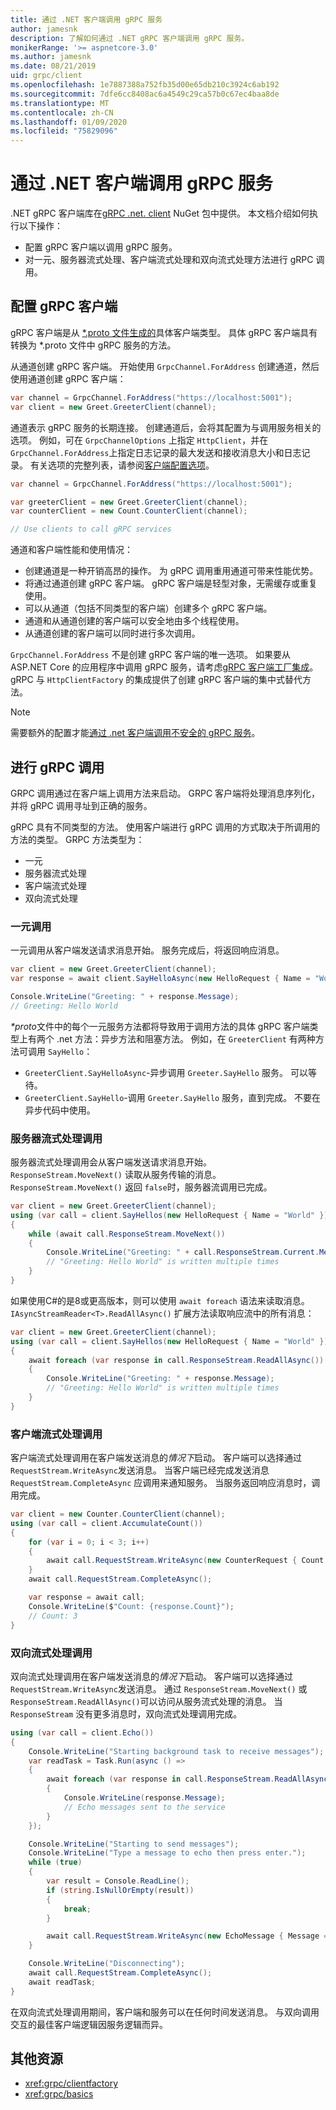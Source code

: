 ```yaml
---
title: 通过 .NET 客户端调用 gRPC 服务
author: jamesnk
description: 了解如何通过 .NET gRPC 客户端调用 gRPC 服务。
monikerRange: '>= aspnetcore-3.0'
ms.author: jamesnk
ms.date: 08/21/2019
uid: grpc/client
ms.openlocfilehash: 1e7887388a752fb35d00e65db210c3924c6ab192
ms.sourcegitcommit: 7dfe6cc8408ac6a4549c29ca57b0c67ec4baa8de
ms.translationtype: MT
ms.contentlocale: zh-CN
ms.lasthandoff: 01/09/2020
ms.locfileid: "75829096"
---
```

# <a name="call-grpc-services-with-the-net-client"></a>通过 .NET 客户端调用 gRPC 服务

.NET gRPC 客户端库在[gRPC .net. client](https://www.nuget.org/packages/Grpc.Net.Client) NuGet 包中提供。 本文档介绍如何执行以下操作：

* 配置 gRPC 客户端以调用 gRPC 服务。
* 对一元、服务器流式处理、客户端流式处理和双向流式处理方法进行 gRPC 调用。

## <a name="configure-grpc-client"></a>配置 gRPC 客户端

gRPC 客户端是从 [\*.proto 文件生成的](xref:grpc/basics#generated-c-assets)具体客户端类型。 具体 gRPC 客户端具有转换为 \*.proto 文件中 gRPC 服务的方法。

从通道创建 gRPC 客户端。 开始使用 `GrpcChannel.ForAddress` 创建通道，然后使用通道创建 gRPC 客户端：

```csharp
var channel = GrpcChannel.ForAddress("https://localhost:5001");
var client = new Greet.GreeterClient(channel);
```

通道表示 gRPC 服务的长期连接。 创建通道后，会将其配置为与调用服务相关的选项。 例如，可在 `GrpcChannelOptions` 上指定 `HttpClient`，并在 `GrpcChannel.ForAddress`上指定日志记录的最大发送和接收消息大小和日志记录。 有关选项的完整列表，请参阅[客户端配置选项](xref:grpc/configuration#configure-client-options)。

```csharp
var channel = GrpcChannel.ForAddress("https://localhost:5001");

var greeterClient = new Greet.GreeterClient(channel);
var counterClient = new Count.CounterClient(channel);

// Use clients to call gRPC services
```

通道和客户端性能和使用情况：

* 创建通道是一种开销高昂的操作。 为 gRPC 调用重用通道可带来性能优势。
* 将通过通道创建 gRPC 客户端。 gRPC 客户端是轻型对象，无需缓存或重复使用。
* 可以从通道（包括不同类型的客户端）创建多个 gRPC 客户端。
* 通道和从通道创建的客户端可以安全地由多个线程使用。
* 从通道创建的客户端可以同时进行多次调用。

`GrpcChannel.ForAddress` 不是创建 gRPC 客户端的唯一选项。 如果要从 ASP.NET Core 的应用程序中调用 gRPC 服务，请考虑[gRPC 客户端工厂集成](xref:grpc/clientfactory)。 gRPC 与 `HttpClientFactory` 的集成提供了创建 gRPC 客户端的集中式替代方法。

> [!NOTE]
> 需要额外的配置才能[通过 .net 客户端调用不安全的 gRPC 服务](xref:grpc/troubleshoot#call-insecure-grpc-services-with-net-core-client)。

## <a name="make-grpc-calls"></a>进行 gRPC 调用

GRPC 调用通过在客户端上调用方法来启动。 GRPC 客户端将处理消息序列化，并将 gRPC 调用寻址到正确的服务。

gRPC 具有不同类型的方法。 使用客户端进行 gRPC 调用的方式取决于所调用的方法的类型。 GRPC 方法类型为：

* 一元
* 服务器流式处理
* 客户端流式处理
* 双向流式处理

### <a name="unary-call"></a>一元调用

一元调用从客户端发送请求消息开始。 服务完成后，将返回响应消息。

```csharp
var client = new Greet.GreeterClient(channel);
var response = await client.SayHelloAsync(new HelloRequest { Name = "World" });

Console.WriteLine("Greeting: " + response.Message);
// Greeting: Hello World
```

*\*proto*文件中的每个一元服务方法都将导致用于调用方法的具体 gRPC 客户端类型上有两个 .net 方法：异步方法和阻塞方法。 例如，在 `GreeterClient` 有两种方法可调用 `SayHello`：

* `GreeterClient.SayHelloAsync`-异步调用 `Greeter.SayHello` 服务。 可以等待。
* `GreeterClient.SayHello`-调用 `Greeter.SayHello` 服务，直到完成。 不要在异步代码中使用。

### <a name="server-streaming-call"></a>服务器流式处理调用

服务器流式处理调用会从客户端发送请求消息开始。 `ResponseStream.MoveNext()` 读取从服务传输的消息。 `ResponseStream.MoveNext()` 返回 `false`时，服务器流调用已完成。

```csharp
var client = new Greet.GreeterClient(channel);
using (var call = client.SayHellos(new HelloRequest { Name = "World" }))
{
    while (await call.ResponseStream.MoveNext())
    {
        Console.WriteLine("Greeting: " + call.ResponseStream.Current.Message);
        // "Greeting: Hello World" is written multiple times
    }
}
```

如果使用C#的是8或更高版本，则可以使用 `await foreach` 语法来读取消息。 `IAsyncStreamReader<T>.ReadAllAsync()` 扩展方法读取响应流中的所有消息：

```csharp
var client = new Greet.GreeterClient(channel);
using (var call = client.SayHellos(new HelloRequest { Name = "World" }))
{
    await foreach (var response in call.ResponseStream.ReadAllAsync())
    {
        Console.WriteLine("Greeting: " + response.Message);
        // "Greeting: Hello World" is written multiple times
    }
}
```

### <a name="client-streaming-call"></a>客户端流式处理调用

客户端流式处理调用在客户端发送消息的*情况下*启动。 客户端可以选择通过 `RequestStream.WriteAsync`发送消息。 当客户端已经完成发送消息 `RequestStream.CompleteAsync` 应调用来通知服务。 当服务返回响应消息时，调用完成。

```csharp
var client = new Counter.CounterClient(channel);
using (var call = client.AccumulateCount())
{
    for (var i = 0; i < 3; i++)
    {
        await call.RequestStream.WriteAsync(new CounterRequest { Count = 1 });
    }
    await call.RequestStream.CompleteAsync();

    var response = await call;
    Console.WriteLine($"Count: {response.Count}");
    // Count: 3
}
```

### <a name="bi-directional-streaming-call"></a>双向流式处理调用

双向流式处理调用在客户端发送消息的*情况下*启动。 客户端可以选择通过 `RequestStream.WriteAsync`发送消息。 通过 `ResponseStream.MoveNext()` 或 `ResponseStream.ReadAllAsync()`可以访问从服务流式处理的消息。 当 `ResponseStream` 没有更多消息时，双向流式处理调用完成。

```csharp
using (var call = client.Echo())
{
    Console.WriteLine("Starting background task to receive messages");
    var readTask = Task.Run(async () =>
    {
        await foreach (var response in call.ResponseStream.ReadAllAsync())
        {
            Console.WriteLine(response.Message);
            // Echo messages sent to the service
        }
    });

    Console.WriteLine("Starting to send messages");
    Console.WriteLine("Type a message to echo then press enter.");
    while (true)
    {
        var result = Console.ReadLine();
        if (string.IsNullOrEmpty(result))
        {
            break;
        }

        await call.RequestStream.WriteAsync(new EchoMessage { Message = result });
    }

    Console.WriteLine("Disconnecting");
    await call.RequestStream.CompleteAsync();
    await readTask;
}
```

在双向流式处理调用期间，客户端和服务可以在任何时间发送消息。 与双向调用交互的最佳客户端逻辑因服务逻辑而异。

## <a name="additional-resources"></a>其他资源

* <xref:grpc/clientfactory>
* <xref:grpc/basics>
